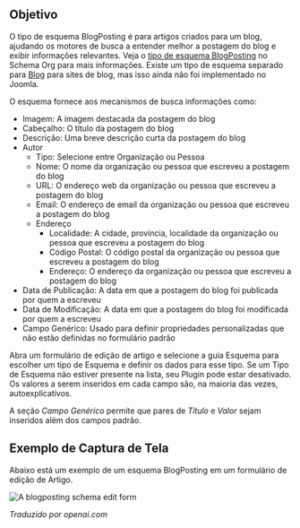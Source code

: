 <!-- Filename: J5.x:Schema_org/Type_Organization_-_Using_Organization_Plugin / Display title: Schema.org - BlogPosting -->

## Objetivo

O tipo de esquema BlogPosting é para artigos criados para um blog, ajudando os motores de busca a entender melhor a postagem do blog e exibir informações relevantes. Veja o [tipo de esquema BlogPosting](https://schema.org/BlogPosting) no Schema Org para mais informações. Existe um tipo de esquema separado para [Blog](https://schema.org/Blog) para sites de blog, mas isso ainda não foi implementado no Joomla.

O esquema fornece aos mecanismos de busca informações como:

- Imagem: A imagem destacada da postagem do blog
- Cabeçalho: O título da postagem do blog
- Descrição: Uma breve descrição curta da postagem do blog
- Autor
    - Tipo: Selecione entre Organização ou Pessoa
    - Nome: O nome da organização ou pessoa que escreveu a postagem do blog
    - URL: O endereço web da organização ou pessoa que escreveu a postagem do blog
    - Email: O endereço de email da organização ou pessoa que escreveu a postagem do blog
    - Endereço
        - Localidade: A cidade, província, localidade da organização ou pessoa que escreveu a postagem do blog
        - Código Postal: O código postal da organização ou pessoa que escreveu a postagem do blog
        - Endereço: O endereço da organização ou pessoa que escreveu a postagem do blog
- Data de Publicação: A data em que a postagem do blog foi publicada por quem a escreveu
- Data de Modificação: A data em que a postagem do blog foi modificada por quem a escreveu
- Campo Genérico: Usado para definir propriedades personalizadas que não estão definidas no formulário padrão

Abra um formulário de edição de artigo e selecione a guia Esquema para escolher um tipo de Esquema e definir os dados para esse tipo. Se um Tipo de Esquema não estiver presente na lista, seu Plugin pode estar desativado. Os valores a serem inseridos em cada campo são, na maioria das vezes, autoexplicativos.

A seção *Campo Genérico* permite que pares de *Título* e *Valor* sejam inseridos além dos campos padrão.

## Exemplo de Captura de Tela

Abaixo está um exemplo de um esquema BlogPosting em um formulário de edição de Artigo.

![A blogposting schema edit form](../../../en/images/schemas/edit-schema-blogposting.png)

*Traduzido por openai.com*

